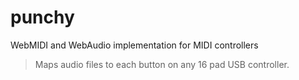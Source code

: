 # punchy

WebMIDI and WebAudio implementation for MIDI controllers

> Maps audio files to each button on any 16 pad USB controller.
